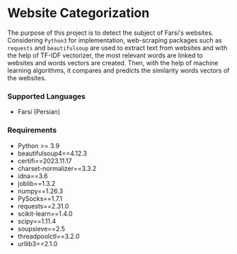 # Website Categorization
The purpose of this project is to detect the subject of Farsi's websites. Considering `Python3` for implementation, web-scraping packages such as `requests` and `beautifulsoup` are used to extract text from websites and with the help of TF-IDF vectorizer, the most relevant words are linked to websites and words vectors are created. Then, with the help of machine learning algorithms, it compares and predicts the similarity words vectors of the websites.

### Supported Languages
* Farsi (Persian)

### Requirements
* Python >= 3.9
* beautifulsoup4==4.12.3
* certifi==2023.11.17
* charset-normalizer==3.3.2
* idna==3.6
* joblib==1.3.2
* numpy==1.26.3
* PySocks==1.7.1
* requests==2.31.0
* scikit-learn==1.4.0
* scipy==1.11.4
* soupsieve==2.5
* threadpoolctl==3.2.0
* urllib3==2.1.0